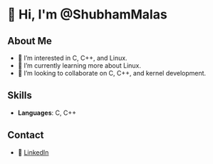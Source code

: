 # 👋 Hi, I'm @ShubhamMalas

## About Me
- 👀 I’m interested in C, C++, and Linux.
- 🌱 I’m currently learning more about Linux.
- 💞️ I’m looking to collaborate on C, C++, and kernel development.

## Skills
- **Languages**: C, C++

## Contact
- 💼 [LinkedIn](https://www.linkedin.com/in/shubham-malas/)

<!---
ShubhamMalas/ShubhamMalas is a ✨ special ✨ repository because its `README.md` (this file) appears on your GitHub profile.
You can click the Preview link to take a look at your changes.
--->
